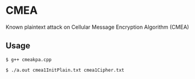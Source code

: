 # CMEA
Known plaintext attack on Cellular Message Encryption Algorithm (CMEA)

## Usage
```$ g++ cmeakpa.cpp```

```$ ./a.out cmea1InitPlain.txt cmea1Cipher.txt```
